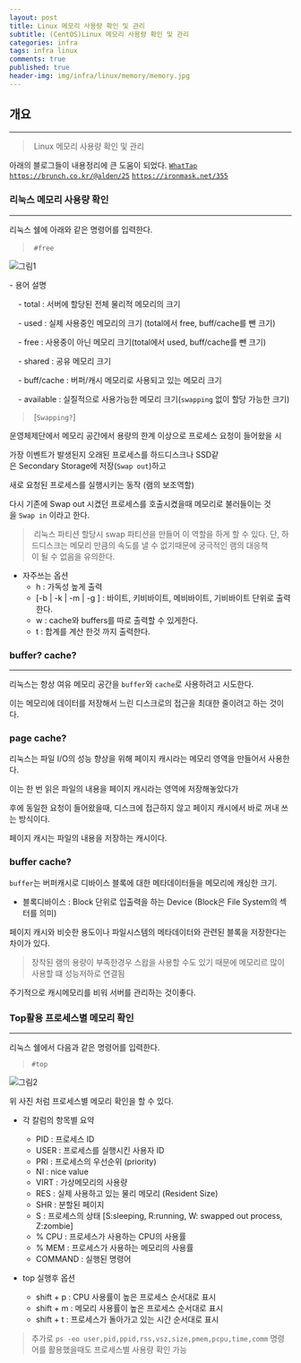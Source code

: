 ```yaml
---
layout: post
title: Linux 메모리 사용량 확인 및 관리 
subtitle: (CentOS)Linux 메모리 사용량 확인 및 관리
categories: infra
tags: infra linux
comments: true
published: true
header-img: img/infra/linux/memory/memory.jpg
---
```


## 개요

---
> Linux 메모리 사용량 확인 및 관리


아래의 블로그들이 내용정리에 큰 도움이 되었다.
[`WhatTap`](https://www.whatap.io/ko/blog/37/)
[`https://brunch.co.kr/@alden/25`](https://brunch.co.kr/@alden/25)
[`https://ironmask.net/355`](https://ironmask.net/355)





### 리눅스 메모리 사용량 확인

---

리눅스 쉘에 아래와 같은 명령어를 입력한다.

> `#free`

![그림1](https://zunoxi.github.io/assets/img/infra/linux/memory/free.png)


- 용어 설명

    - total : 서버에 할당된 전체 물리적 메모리의 크기

    - used : 실제 사용중인 메모리의 크기 (total에서 free, buff/cache를 뺀 크기) 

    - free : 사용중이 아닌 메모리 크기(total에서 used, buff/cache를 뺀 크기)

    - shared : 공유 메모리 크기

    - buff/cache : 버퍼/캐시 메모리로 사용되고 있는 메모리 크기

    - available : 실질적으로 사용가능한 메모리 크기(`swapping` 없이 할당 가능한 크기)


> [`Swapping?`]

운영체제단에서 메모리 공간에서 용량의 한계 이상으로 프로세스 요청이 들어왔을 시

가장 이벤트가 발생된지 오래된 프로세스를 하드디스크나 SSD같은 Secondary Storage에 저장(`Swap out`)하고

새로 요청된 프로세스를 실행시키는 동작 (램의 보조역할)

다시 기존에 Swap out 시켰던 프로세스를 호출시켰을때 메모리로 불러들이는 것을 `Swap in` 이라고 한다.

> 리눅스 파티션 할당시 swap 파티션을 만들어 이 역할을 하게 할 수 있다. 단, 하드디스크는 메모리 만큼의
속도를 낼 수 없기때문에 궁극적인 램의 대응책이 될 수 없음을 유의한다.


- 자주쓰는 옵션
	- h : 가독성 높게 출력
	- [-b | -k | -m | -g ] : 바이트, 키비바이트, 메비바이트, 기비바이트 단위로 출력한다.
	- w : cache와 buffers를 따로 출력할 수 있게한다.
	- t : 합계를 계산 한것 까지 출력한다.




### buffer? cache?

---

리눅스는 항상 여유 메모리 공간을 `buffer`와 `cache`로 사용하려고 시도한다.

이는 메모리에 데이터를 저장해서 느린 디스크로의 접근을 최대한 줄이려고 하는 것이다.





### page cache?

리눅스는 파일 I/O의 성능 향상을 위해 페이지 캐시라는 메모리 영역을 만들어서 사용한다.

이는 한 번 읽은 파일의 내용을 페이지 캐시라는 영역에 저장해놓았다가

후에 동일한 요청이 들어왔을때, 디스크에 접근하지 않고 페이지 캐시에서 바로 꺼내 쓰는 방식이다.

페이지 캐시는 파일의 내용을 저장하는 캐시이다.





### buffer cache?

`buffer`는 버퍼캐시로 디바이스 블록에 대한 메타데이터들을 메모리에 캐싱한 크기.

* 블록디바이스 : Block 단위로 입출력을 하는 Device (Block은 File System의 섹터를 의미)

페이지 캐시와 비슷한 용도이나 파일시스템의 메타데이터와 관련된 블록을 저장한다는 차이가 있다.

> 장착된 램의 용량이 부족한경우 스왑을 사용할 수도 있기 때문에 메모리르 많이 사용할 떄 성능저하로 연결됨

주기적으로 캐시메모리를 비워 서버를 관리하는 것이좋다.





### Top활용 프로세스별 메모리 확인

---

리눅스 쉘에서 다음과 같은 명령어를 입력한다.

> `#top`

![그림2](https://zunoxi.github.io/assets/img/infra/linux/memory/top.png)


위 사진 처럼 프로세스별 메모리 확인을 할 수 있다.

- 각 칼럼의 항목별 요약
	
	- PID : 프로세스 ID
	- USER : 프로세스를 실행시킨 사용자 ID
	- PRI : 프로세스의 우선순위 (priority)
	- NI : nice value
	- VIRT : 가상메모리의 사용량
	- RES : 실제 사용하고 있는 물리 메모리 (Resident Size)
	- SHR : 분할된 페이지
	- S : 프로세스의 상태 [S:sleeping, R:running, W: swapped out process, Z:zombie]
	- % CPU : 프로세스가 사용하는 CPU의 사용률
	- % MEM : 프로세스가 사용하는 메모리의 사용률
	- COMMAND : 실행된 명령어

- top 실행후 옵션

	- shift + p : CPU 사용률이 높은 프로세스 순서대로 표시
	- shift + m : 메모리 사용률이 높은 프로세스 순서대로 표시
	- shift + t : 프로세스가 돌아가고 있는 시간 순서대로 표시


> 추가로 `ps -eo user,pid,ppid,rss,vsz,size,pmem,pcpu,time,comm` 명령어를 활용했을때도 프로세스별 사용량 확인 가능 